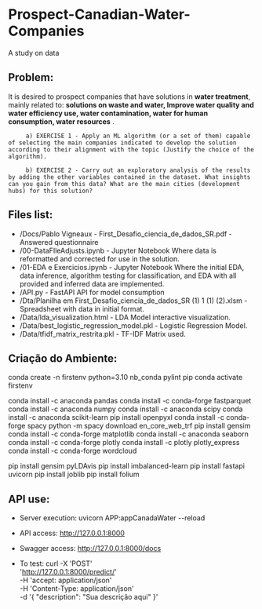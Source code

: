# Prospect-Canadian-Water-Companies
A study on data

## Problem:

It is desired to prospect companies that have solutions in **water treatment**, mainly related to: **solutions on waste and water, Improve water quality and water efficiency use, water contamination, water for human consumption, water resources** .

         a) EXERCISE 1 - Apply an ML algorithm (or a set of them) capable of selecting the main companies indicated to develop the solution according to their alignment with the topic (Justify the choice of the algorithm).

         b) EXERCISE 2 - Carry out an exploratory analysis of the results by adding the other variables contained in the dataset. What insights can you gain from this data? What are the main cities (development hubs) for this solution?


## Files list:

+ /Docs/Pablo Vigneaux - First_Desafio_ciencia_de_dados_SR.pdf                - Answered questionnaire
+ /00-DataFIleAdjusts.ipynb                                                   - Jupyter Notebook Where data is reformatted and corrected for use in the solution.
+ /01-EDA e Exercicios.ipynb                                                  - Jupyter Notebook Where the initial EDA, data inference, algorithm testing for classification, and EDA with all provided and inferred data are implemented.
+ /API.py                                                                     - FastAPI API for model consumption
+ /Dta/Planilha em First_Desafio_ciencia_de_dados_SR (1) 1 (1) (2).xlsm       - Spreadsheet with data in initial format.
+ /Data/lda_visualization.html                                                - LDA Model interactive visualization.
+ /Data/best_logistic_regression_model.pkl                                    - Logistic Regression Model.
+ /Data/tfidf_matrix_restrita.pkl                                             - TF-IDF Matrix used.

## Criação do Ambiente:

conda create -n firstenv python=3.10 nb_conda pylint pip
conda activate firstenv

conda install -c anaconda pandas
conda install -c conda-forge fastparquet
conda install -c anaconda numpy
conda install -c anaconda scipy
conda install -c anaconda scikit-learn
pip install openpyxl
conda install -c conda-forge spacy
python -m spacy download en_core_web_trf
pip install gensim
conda install -c conda-forge matplotlib
conda install -c anaconda seaborn
conda install -c conda-forge plotly
conda install -c plotly plotly_express
conda install -c conda-forge wordcloud

pip install gensim pyLDAvis
pip install imbalanced-learn
pip install fastapi uvicorn
pip install joblib
pip install folium


## API use:

+ Server execution: uvicorn APP:appCanadaWater --reload
+ API access: http://127.0.0.1:8000
+ Swagger access: http://127.0.0.1:8000/docs

+ To test:
 curl -X 'POST' \
  'http://127.0.0.1:8000/predict/' \
  -H 'accept: application/json' \
  -H 'Content-Type: application/json' \
  -d '{
  "description": "Sua descrição aqui"
 }'
